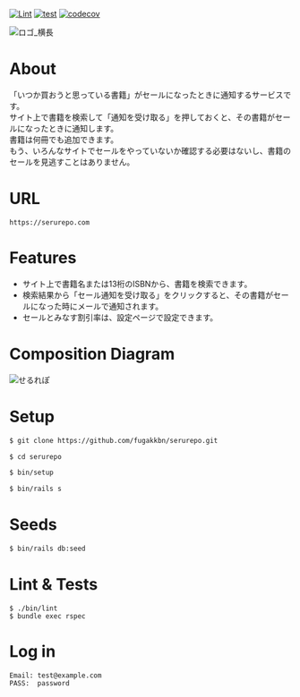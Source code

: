 [![Lint](https://github.com/fugakkbn/serurepo/actions/workflows/lint.yml/badge.svg)](https://github.com/fugakkbn/serurepo/actions/workflows/lint.yml)
[![test](https://github.com/fugakkbn/serurepo/actions/workflows/test.yml/badge.svg)](https://github.com/fugakkbn/serurepo/actions/workflows/test.yml)
[![codecov](https://codecov.io/gh/FUGA0618/serurepo/branch/main/graph/badge.svg?token=XPH2NIQQGP)](https://codecov.io/gh/FUGA0618/serurepo)

![ロゴ_横長](https://user-images.githubusercontent.com/58870882/139534536-65598064-7be0-4a2b-975a-3a722f1a8f8a.png)

# About
「いつか買おうと思っている書籍」がセールになったときに通知するサービスです。<br>
サイト上で書籍を検索して「通知を受け取る」を押しておくと、その書籍がセールになったときに通知します。<br>
書籍は何冊でも追加できます。<br>
もう、いろんなサイトでセールをやっていないか確認する必要はないし、書籍のセールを見逃すことはありません。

# URL

```
https://serurepo.com
```

# Features
- サイト上で書籍名または13桁のISBNから、書籍を検索できます。
- 検索結果から「セール通知を受け取る」をクリックすると、その書籍がセールになった時にメールで通知されます。
- セールとみなす割引率は、設定ページで設定できます。

# Composition Diagram
![せるれぽ](https://user-images.githubusercontent.com/58870882/138904938-f4698b13-3405-4c8d-b333-054b9eaef9b6.png)

# Setup

```bash
$ git clone https://github.com/fugakkbn/serurepo.git
```

```bash
$ cd serurepo
```

```bash
$ bin/setup
```

```bash
$ bin/rails s
```

# Seeds

```bash
$ bin/rails db:seed
```

# Lint & Tests

```shell
$ ./bin/lint
$ bundle exec rspec
```

# Log in

```
Email: test@example.com
PASS:  password
```
